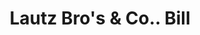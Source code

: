---
doi: 10.7916/D8FX8NMB
date_other: '1880'
date_other_textual: 1880-1889
form: printed ephemera
genre:
- Invoices
name:
- Lautz Bro's & Co.
object_in_context_url: https://biggert.cul.columbia.edu/items/view/ave_biggert_01431
subject_hierarchical_geographic:
- Philadelphia, Pennsylvania, United States
subject_name:
- Lautz Bro's & Co.
title: Lautz Bro's & Co.. Bill
sort_title: Lautz Bro's & Co.. Bill
call_number: ave_biggert_01431
coordinates:
- 40.00944444444445,-75.13333333333334
pid: ave_biggert_01431
identifiers: ave_biggert_01431
thumbnail: https://derivativo-2.library.columbia.edu/iiif/2/ldpd:344763/full/!256,256/0/native.jpg
permalink: "/biggert/ave_biggert_01431/"
layout: iiif-image-page
---